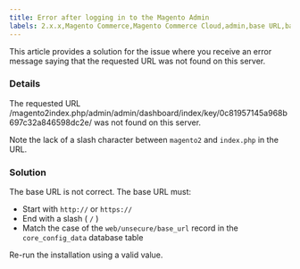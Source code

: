```yaml
---
title: Error after logging in to the Magento Admin
labels: 2.x.x,Magento Commerce,Magento Commerce Cloud,admin,base URL,base_url,error,how to,slash
---
```


This article provides a solution for the issue where you receive an error message saying that the requested URL was not found on this server.

<h3 id="details">Details</h3>

The requested URL /magento2index.php/admin/admin/dashboard/index/key/0c81957145a968b697c32a846598dc2e/ was not found on this server.

Note the lack of a slash character between `magento2` and `index.php` in the URL.

<h3 id="solution">Solution</h3>

The base URL is not correct. The base URL must:

* Start with `http://` or `https://` 
* End with a slash ( `/` )
* Match the case of the `web/unsecure/base_url` record in the `core_config_data` database table

Re-run the installation using a valid value.
